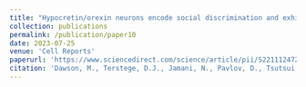 ```yaml
---
title: "Hypocretin/orexin neurons encode social discrimination and exhibit a sex-dependent necessity for social interaction."
collection: publications
permalink: /publication/paper10 
date: 2023-07-25
venue: 'Cell Reports'
paperurl: 'https://www.sciencedirect.com/science/article/pii/S2211124723008264?via%3Dihub'
citation: 'Dawson, M., Terstege, D.J., Jamani, N., Pavlov, D., Tsutsui, M., Bugescu, R., Epp, J.R., Leinninger, G.M., Sargin, D. (2023). &quot;Hypocretin/orexin neurons encode social discrimination and exhibit a sex-dependent necessity for social interaction.&quot; <i>Cell Reports</i>. 42(7).'
---
```


